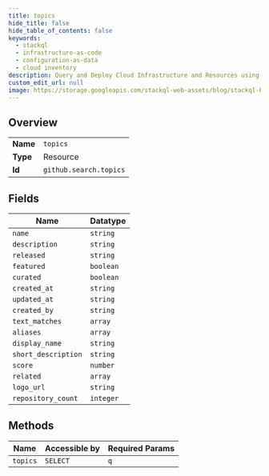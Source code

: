 ```yaml
---
title: topics
hide_title: false
hide_table_of_contents: false
keywords:
  - stackql
  - infrastructure-as-code
  - configuration-as-data
  - cloud inventory
description: Query and Deploy Cloud Infrastructure and Resources using SQL
custom_edit_url: null
image: https://storage.googleapis.com/stackql-web-assets/blog/stackql-blog-post-featured-image.png
---
```

  
    

## Overview
<table><tbody>
<tr><td><b>Name</b></td><td><code>topics</code></td></tr>
<tr><td><b>Type</b></td><td>Resource</td></tr>
<tr><td><b>Id</b></td><td><code>github.search.topics</code></td></tr>
</tbody></table>

## Fields
| Name | Datatype |
| ---- | -------- |
| `name` | `string` |
| `description` | `string` |
| `released` | `string` |
| `featured` | `boolean` |
| `curated` | `boolean` |
| `created_at` | `string` |
| `updated_at` | `string` |
| `created_by` | `string` |
| `text_matches` | `array` |
| `aliases` | `array` |
| `display_name` | `string` |
| `short_description` | `string` |
| `score` | `number` |
| `related` | `array` |
| `logo_url` | `string` |
| `repository_count` | `integer` |
## Methods
| Name | Accessible by | Required Params |
| ---- | ------------- | --------------- |
| `topics` | `SELECT` | `q` |
